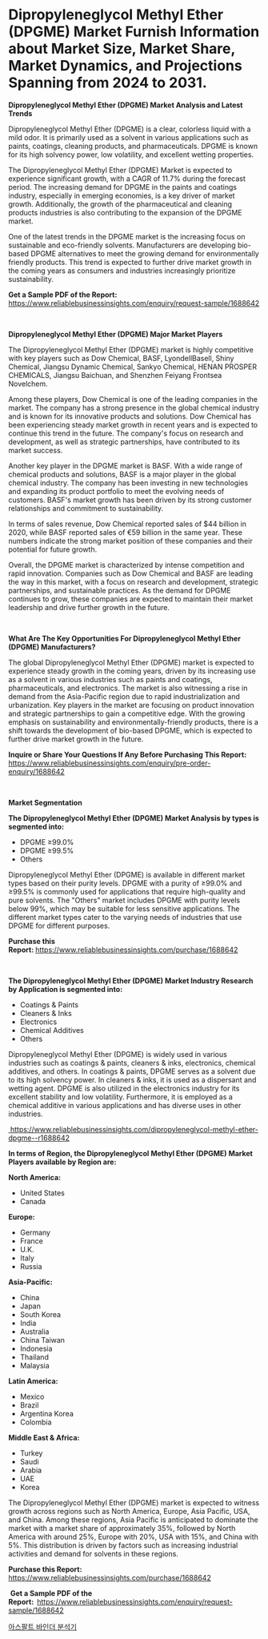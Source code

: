 <p><h1>Dipropyleneglycol Methyl Ether (DPGME) Market Furnish Information about Market Size, Market Share, Market Dynamics, and Projections Spanning from 2024 to 2031.</h1></p><p><strong>Dipropyleneglycol Methyl Ether (DPGME) Market Analysis and Latest Trends</strong></p>
<p><p>Dipropyleneglycol Methyl Ether (DPGME) is a clear, colorless liquid with a mild odor. It is primarily used as a solvent in various applications such as paints, coatings, cleaning products, and pharmaceuticals. DPGME is known for its high solvency power, low volatility, and excellent wetting properties. </p><p>The Dipropyleneglycol Methyl Ether (DPGME) Market is expected to experience significant growth, with a CAGR of 11.7% during the forecast period. The increasing demand for DPGME in the paints and coatings industry, especially in emerging economies, is a key driver of market growth. Additionally, the growth of the pharmaceutical and cleaning products industries is also contributing to the expansion of the DPGME market.</p><p>One of the latest trends in the DPGME market is the increasing focus on sustainable and eco-friendly solvents. Manufacturers are developing bio-based DPGME alternatives to meet the growing demand for environmentally friendly products. This trend is expected to further drive market growth in the coming years as consumers and industries increasingly prioritize sustainability.</p></p>
<p><strong>Get a Sample PDF of the Report:&nbsp;</strong> <a href="https://www.reliablebusinessinsights.com/enquiry/request-sample/1688642">https://www.reliablebusinessinsights.com/enquiry/request-sample/1688642</a></p>
<p>&nbsp;</p>
<p><strong>Dipropyleneglycol Methyl Ether (DPGME) Major Market Players</strong></p>
<p><p>The Dipropyleneglycol Methyl Ether (DPGME) market is highly competitive with key players such as Dow Chemical, BASF, LyondellBasell, Shiny Chemical, Jiangsu Dynamic Chemical, Sankyo Chemical, HENAN PROSPER CHEMICALS, Jiangsu Baichuan, and Shenzhen Feiyang Frontsea Novelchem.</p><p>Among these players, Dow Chemical is one of the leading companies in the market. The company has a strong presence in the global chemical industry and is known for its innovative products and solutions. Dow Chemical has been experiencing steady market growth in recent years and is expected to continue this trend in the future. The company's focus on research and development, as well as strategic partnerships, have contributed to its market success.</p><p>Another key player in the DPGME market is BASF. With a wide range of chemical products and solutions, BASF is a major player in the global chemical industry. The company has been investing in new technologies and expanding its product portfolio to meet the evolving needs of customers. BASF's market growth has been driven by its strong customer relationships and commitment to sustainability.</p><p>In terms of sales revenue, Dow Chemical reported sales of $44 billion in 2020, while BASF reported sales of €59 billion in the same year. These numbers indicate the strong market position of these companies and their potential for future growth.</p><p>Overall, the DPGME market is characterized by intense competition and rapid innovation. Companies such as Dow Chemical and BASF are leading the way in this market, with a focus on research and development, strategic partnerships, and sustainable practices. As the demand for DPGME continues to grow, these companies are expected to maintain their market leadership and drive further growth in the future.</p></p>
<p>&nbsp;</p>
<p><strong>What Are The Key Opportunities For Dipropyleneglycol Methyl Ether (DPGME) Manufacturers?</strong></p>
<p><p>The global Dipropyleneglycol Methyl Ether (DPGME) market is expected to experience steady growth in the coming years, driven by its increasing use as a solvent in various industries such as paints and coatings, pharmaceuticals, and electronics. The market is also witnessing a rise in demand from the Asia-Pacific region due to rapid industrialization and urbanization. Key players in the market are focusing on product innovation and strategic partnerships to gain a competitive edge. With the growing emphasis on sustainability and environmentally-friendly products, there is a shift towards the development of bio-based DPGME, which is expected to further drive market growth in the future.</p></p>
<p><strong>Inquire or Share Your Questions If Any Before Purchasing This Report:</strong> <a href="https://www.reliablebusinessinsights.com/enquiry/pre-order-enquiry/1688642">https://www.reliablebusinessinsights.com/enquiry/pre-order-enquiry/1688642</a></p>
<p>&nbsp;</p>
<p><strong>Market Segmentation</strong></p>
<p><strong>The Dipropyleneglycol Methyl Ether (DPGME) Market Analysis by types is segmented into:</strong></p>
<p><ul><li>DPGME ≥99.0%</li><li>DPGME ≥99.5%</li><li>Others</li></ul></p>
<p><p>Dipropyleneglycol Methyl Ether (DPGME) is available in different market types based on their purity levels. DPGME with a purity of ≥99.0% and ≥99.5% is commonly used for applications that require high-quality and pure solvents. The "Others" market includes DPGME with purity levels below 99%, which may be suitable for less sensitive applications. The different market types cater to the varying needs of industries that use DPGME for different purposes.</p></p>
<p><strong>Purchase this Report:&nbsp;</strong><a href="https://www.reliablebusinessinsights.com/purchase/1688642">https://www.reliablebusinessinsights.com/purchase/1688642</a></p>
<p>&nbsp;</p>
<p><strong>The Dipropyleneglycol Methyl Ether (DPGME) Market Industry Research by Application is segmented into:</strong></p>
<p><ul><li>Coatings & Paints</li><li>Cleaners & Inks</li><li>Electronics</li><li>Chemical Additives</li><li>Others</li></ul></p>
<p><p>Dipropyleneglycol Methyl Ether (DPGME) is widely used in various industries such as coatings & paints, cleaners & inks, electronics, chemical additives, and others. In coatings & paints, DPGME serves as a solvent due to its high solvency power. In cleaners & inks, it is used as a dispersant and wetting agent. DPGME is also utilized in the electronics industry for its excellent stability and low volatility. Furthermore, it is employed as a chemical additive in various applications and has diverse uses in other industries.</p></p>
<p><a href="https://www.reliablebusinessinsights.com/dipropyleneglycol-methyl-ether-dpgme--r1688642">&nbsp;https://www.reliablebusinessinsights.com/dipropyleneglycol-methyl-ether-dpgme--r1688642</a></p>
<p><strong>In terms of Region, the Dipropyleneglycol Methyl Ether (DPGME) Market Players available by Region are:</strong></p>
<p>
    <p> <strong> North America: </strong>
        <ul>
            <li>United States</li>
            <li>Canada</li>
        </ul>
        </p> 
    <p> <strong> Europe: </strong>
        <ul>
            <li>Germany</li>
            <li>France</li>
            <li>U.K.</li>
            <li>Italy</li>
            <li>Russia</li>
        </ul>
        </p> 
    <p> <strong> Asia-Pacific: </strong>
        <ul>
            <li>China</li>
            <li>Japan</li>
            <li>South Korea</li>
            <li>India</li>
            <li>Australia</li>
            <li>China Taiwan</li>
            <li>Indonesia</li>
            <li>Thailand</li>
            <li>Malaysia</li>
        </ul>
        </p> 
    <p> <strong> Latin America: </strong>
        <ul>
            <li>Mexico</li>
            <li>Brazil</li>
            <li>Argentina Korea</li>
            <li>Colombia</li>
        </ul>
        </p> 
    <p> <strong> Middle East & Africa: </strong>
        <ul>
            <li>Turkey</li>
            <li>Saudi</li>
            <li>Arabia</li>
            <li>UAE</li>
            <li>Korea</li>
        </ul>
    </p>
    </p>
<p><p>The Dipropyleneglycol Methyl Ether (DPGME) market is expected to witness growth across regions such as North America, Europe, Asia Pacific, USA, and China. Among these regions, Asia Pacific is anticipated to dominate the market with a market share of approximately 35%, followed by North America with around 25%, Europe with 20%, USA with 15%, and China with 5%. This distribution is driven by factors such as increasing industrial activities and demand for solvents in these regions.</p></p>
<p><strong>Purchase this Report: </strong><a href="https://www.reliablebusinessinsights.com/purchase/1688642">https://www.reliablebusinessinsights.com/purchase/1688642</a></p>
<p>&nbsp;<strong>Get a Sample PDF of the Report:&nbsp;&nbsp;</strong><a href="https://www.reliablebusinessinsights.com/enquiry/request-sample/1688642">https://www.reliablebusinessinsights.com/enquiry/request-sample/1688642</a></p>
<p><strong></strong></p>
<p><p><a href="https://github.com/nhaiquang84/Market-Research-Report-List-1/blob/main/5345700185951.md">아스팔트 바인더 분석기</a></p></p>
